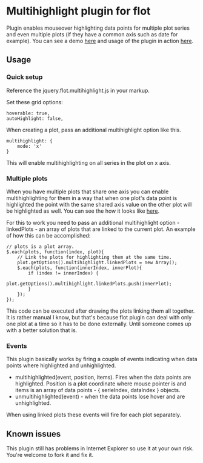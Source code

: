 Multihighlight plugin for flot
==============================

Plugin enables mouseover highlighting data points for multiple plot series and even multiple plots (if they have a common axis such as date for example).
You can see a demo [here](http://www.eugene.lt/linked/multihighlight/index.html) and usage of the plugin in action [here](https://www.portfolionumbers.com/tools/risk/historical/returns).

Usage
-----

### Quick setup

Reference the jquery.flot.multihighlight.js in your markup.

Set these grid options:

	hoverable: true,
	autoHighlight: false,

When creating a plot, pass an additional multihighlight option like this.

	multihighlight: {
		mode: 'x'
	}

This will enable multihighlighting on all series in the plot on x axis.

### Multiple plots

When you have multiple plots that share one axis you can enable multihighlighting for them in a way that when one plot's data point is highlighted
the point with the same shared axis value on the other plot will be highlighted as well. You can see the how it looks like [here](https://www.portfolionumbers.com/tools/risk/historical/returns).

For this to work you need to pass an additional multihighlight option - linkedPlots - an array of plots that are linked to the current plot. An example of how this can be accomplished:

	// plots is a plot array.
	$.each(plots, function(index, plot){
		// Link the plots for highlighting them at the same time.
		plot.getOptions().multihighlight.linkedPlots = new Array();
		$.each(plots, function(innerIndex, innerPlot){
			if (index != innerIndex) {
				plot.getOptions().multihighlight.linkedPlots.push(innerPlot);
			}
		});
	});

This code can be executed after drawing the plots linking them all together. It is rather manual I know, but that's because flot plugin can deal with only one plot at a time so it has to be done externally.
Until someone comes up with a better solution that is.

### Events

This plugin basically works by firing a couple of events indicating when data points where highlighted and unhighlighted.

* multihighlighted(event, position, items). Fires when the data points are highlighted. Position is a plot coordinate where mouse pointer is and items is an array of data points - { serieIndex, dataIndex } objects.
* unmultihighlighted(event) - when the data points lose hover and are unhighlighted.

When using linked plots these events will fire for each plot separately.

Known issues
------------

This plugin still has problems in Internet Explorer so use it at your own risk. You're welcome to fork it and fix it.
